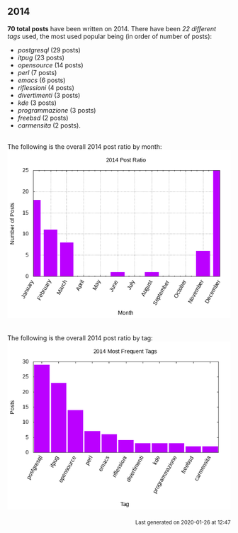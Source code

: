 ## 2014 

**70 total posts** have been written on 2014.
There have been *22 different tags* used, the most
used popular being (in order of number of posts):
 
- *postgresql* (29 posts)  
- *itpug* (23 posts)  
- *opensource* (14 posts)  
- *perl* (7 posts)  
- *emacs* (6 posts)  
- *riflessioni* (4 posts)  
- *divertimenti* (3 posts)  
- *kde* (3 posts)  
- *programmazione* (3 posts)  
- *freebsd* (2 posts)  
- *carmensita* (2 posts).<br/>
<br/>
The following is the overall 2014 post ratio by month:
<br/>
    <center>
      <img src="/images/stats/2014-months.png" alt="2014 post ratio per month" />
    </center>
<br/>

<br/>
The following is the overall 2014 post ratio by tag:
<br/>
  <center>
    <img src="/images/stats/2014-tags.png" alt="2014 post ratio per tag" />
  </center>
<br/>

<div align="right">
<small>
Last generated on 2020-01-26 at 12:47
</small>
</div>

<br/>
